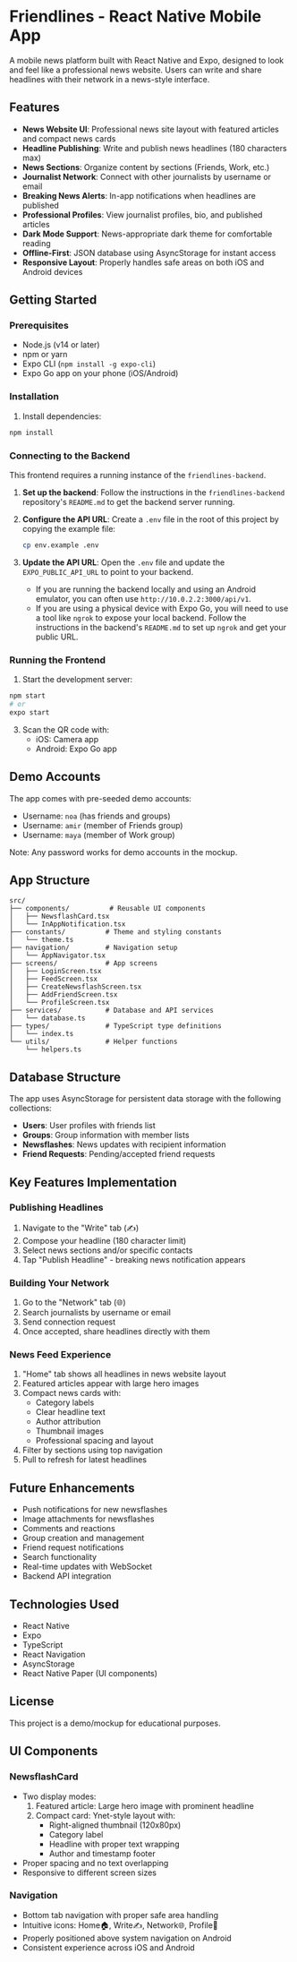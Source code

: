 # Friendlines - React Native Mobile App

A mobile news platform built with React Native and Expo, designed to look and feel like a professional news website. Users can write and share headlines with their network in a news-style interface.

## Features

- **News Website UI**: Professional news site layout with featured articles and compact news cards 
- **Headline Publishing**: Write and publish news headlines (180 characters max)
- **News Sections**: Organize content by sections (Friends, Work, etc.)
- **Journalist Network**: Connect with other journalists by username or email
- **Breaking News Alerts**: In-app notifications when headlines are published
- **Professional Profiles**: View journalist profiles, bio, and published articles
- **Dark Mode Support**: News-appropriate dark theme for comfortable reading
- **Offline-First**: JSON database using AsyncStorage for instant access
- **Responsive Layout**: Properly handles safe areas on both iOS and Android devices

## Getting Started

### Prerequisites

- Node.js (v14 or later)
- npm or yarn
- Expo CLI (`npm install -g expo-cli`)
- Expo Go app on your phone (iOS/Android)

### Installation

1. Install dependencies:
```bash
npm install
```

### Connecting to the Backend

This frontend requires a running instance of the `friendlines-backend`.

1.  **Set up the backend**: Follow the instructions in the `friendlines-backend` repository's `README.md` to get the backend server running.

2.  **Configure the API URL**: Create a `.env` file in the root of this project by copying the example file:
    ```bash
    cp env.example .env
    ```

3.  **Update the API URL**: Open the `.env` file and update the `EXPO_PUBLIC_API_URL` to point to your backend.
    *   If you are running the backend locally and using an Android emulator, you can often use `http://10.0.2.2:3000/api/v1`.
    *   If you are using a physical device with Expo Go, you will need to use a tool like `ngrok` to expose your local backend. Follow the instructions in the backend's `README.md` to set up `ngrok` and get your public URL.

### Running the Frontend

1. Start the development server:
```bash
npm start
# or
expo start
```

3. Scan the QR code with:
   - iOS: Camera app
   - Android: Expo Go app

## Demo Accounts

The app comes with pre-seeded demo accounts:

- Username: `noa` (has friends and groups)
- Username: `amir` (member of Friends group)
- Username: `maya` (member of Work group)

Note: Any password works for demo accounts in the mockup.

## App Structure

```
src/
├── components/          # Reusable UI components
│   ├── NewsflashCard.tsx
│   └── InAppNotification.tsx
├── constants/          # Theme and styling constants
│   └── theme.ts
├── navigation/         # Navigation setup
│   └── AppNavigator.tsx
├── screens/            # App screens
│   ├── LoginScreen.tsx
│   ├── FeedScreen.tsx
│   ├── CreateNewsflashScreen.tsx
│   ├── AddFriendScreen.tsx
│   └── ProfileScreen.tsx
├── services/           # Database and API services
│   └── database.ts
├── types/              # TypeScript type definitions
│   └── index.ts
└── utils/              # Helper functions
    └── helpers.ts
```

## Database Structure

The app uses AsyncStorage for persistent data storage with the following collections:

- **Users**: User profiles with friends list
- **Groups**: Group information with member lists
- **Newsflashes**: News updates with recipient information
- **Friend Requests**: Pending/accepted friend requests

## Key Features Implementation

### Publishing Headlines
1. Navigate to the "Write" tab (✍️)
2. Compose your headline (180 character limit)
3. Select news sections and/or specific contacts
4. Tap "Publish Headline" - breaking news notification appears

### Building Your Network
1. Go to the "Network" tab (🌐)
2. Search journalists by username or email
3. Send connection request
4. Once accepted, share headlines directly with them

### News Feed Experience
1. "Home" tab shows all headlines in news website layout
2. Featured articles appear with large hero images
3. Compact news cards with:
   - Category labels
   - Clear headline text
   - Author attribution
   - Thumbnail images
   - Professional spacing and layout
4. Filter by sections using top navigation
5. Pull to refresh for latest headlines

## Future Enhancements

- Push notifications for new newsflashes
- Image attachments for newsflashes
- Comments and reactions
- Group creation and management
- Friend request notifications
- Search functionality
- Real-time updates with WebSocket
- Backend API integration

## Technologies Used

- React Native
- Expo
- TypeScript
- React Navigation
- AsyncStorage
- React Native Paper (UI components)

## License

This project is a demo/mockup for educational purposes. 

## UI Components

### NewsflashCard
- Two display modes:
  1. Featured article: Large hero image with prominent headline
  2. Compact card: Ynet-style layout with:
     - Right-aligned thumbnail (120x80px)
     - Category label
     - Headline with proper text wrapping
     - Author and timestamp footer
- Proper spacing and no text overlapping
- Responsive to different screen sizes

### Navigation
- Bottom tab navigation with proper safe area handling
- Intuitive icons: Home🏠, Write✍️, Network🌐, Profile👤
- Properly positioned above system navigation on Android
- Consistent experience across iOS and Android 